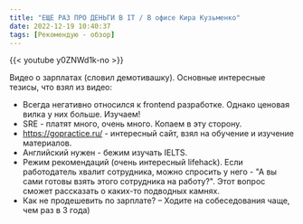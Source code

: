 ```yaml
---
title: "ЕЩЕ РАЗ ПРО ДЕНЬГИ В IT / В офисе Кира Кузьменко"
date: 2022-12-19 10:40:37
tags: [Рекомендую - обзор]
---
```


{{< youtube y0ZNWd1k-no >}}

Видео о зарплатах (словил демотивашку).
Основные интересные тезисы, что взял из видео:
- Всегда негативно относился к frontend разработке. Однако ценовая вилка у них больше. Изучаем!
- SRE - платят много, очень много. Копаем в эту сторону.
- https://gopractice.ru/ - интересный сайт, взял на обучение и изучение материалов.
- Английский нужен - бежим изучать IELTS.
- Режим рекомендаций (очень интересный lifehack). Если работодатель хвалит сотрудника, можно спросить у него - "А вы сами готовы взять этого сотрудника на работу?". Этот вопрос сможет рассказать о каких-то подводных камнях.
- Как не продешевить по зарплате? – Ходите на собеседования чаще, чем раз в 3 года)
